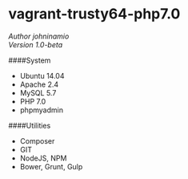 # vagrant-trusty64-php7.0
*Author johninamio*  
*Version 1.0-beta*

####System
- Ubuntu 14.04
- Apache 2.4
- MySQL 5.7
- PHP 7.0
- phpmyadmin

####Utilities
- Composer
- GIT
- NodeJS, NPM
- Bower, Grunt, Gulp